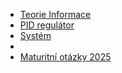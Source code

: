 - [Teorie Informace](teorie-informace.md)
- [PID regulátor](pid-regulator.md)
- [Systém](Systém.md)
-
- [Maturitní otázky 2025](maturitni-otazky.md)